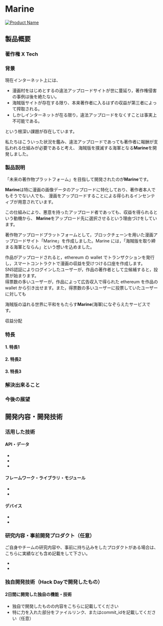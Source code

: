 # Marine

[![Product Name](image.png)](https://www.youtube.com/watch?v=G5rULR53uMk)

## 製品概要
### 著作権 X Tech

### 背景
現在インターネット上には、

- 漫画村をはじめとするの違法アップロードサイトが世に蔓延り，著作権侵害の事例は後を絶たない。
- 海賊版サイトが存在する限り、本来著作者に入るはずの収益が第三者によって搾取される。
- しかしインターネットが在る限り，違法アップロードをなくすことは事実上不可能である。

という根深い課題が存在しています。

私たちはこういった状況を鑑み、違法アップロードであっても著作者に報酬が支払われる仕組みが必要であると考え、
海賊版を撲滅する海軍となる**Marine**を開発しました。

### 製品説明
「未来の著作物プラットフォーム」を目指して開発されたのが**Marine**です。

**Marine**は特に漫画の画像データのアップロードに特化しており、著作者本人でもそうでない人でも、
漫画をアップロードすることによる得られるインセンティブが用意されています。



この仕組みにより、悪意を持ったアップロード者であっても、収益を得られるという動機から、
**Marine**をアップロード先に選択させるという理由づけをしています。

著作物アップロードプラットフォームとして，ブロックチェーンを用いた漫画アップロードサイト「Marine」を作成しました。Marine には，「海賊版を取り締まる海軍とならん」という想いを込めました。  
  
作品がアップロードされると，ethereum の wallet でトランザクションを発行し，スマートコントラクトで漫画の収益を受けつける口座を作成します。  
SNS認証によりログインしたユーザーが，作品の著作者として立候補すると，投票が始まります。  
得票数の多いユーザーが，作品によって広告収入で得られた ethereum を作品の wallet から引き出せます。また，得票数の多いユーザーに投票していたユーザーに対しても

海賊版の溢れる世界に平和をもたらす**Marine**(海軍)になぞらえたサービスです。

収益分配


### 特長

#### 1. 特長1

#### 2. 特長2

#### 3. 特長3

### 解決出来ること


### 今後の展望


## 開発内容・開発技術
### 活用した技術
#### API・データ

* 
* 
* 

#### フレームワーク・ライブラリ・モジュール
* 
* 

#### デバイス
* 
* 

### 研究内容・事前開発プロダクト（任意）
ご自身やチームの研究内容や、事前に持ち込みをしたプロダクトがある場合は、こちらに実績なども含め記載をして下さい。

* 
* 


### 独自開発技術（Hack Dayで開発したもの）
#### 2日間に開発した独自の機能・技術
* 独自で開発したものの内容をこちらに記載してください
* 特に力を入れた部分をファイルリンク、またはcommit_idを記載してください（任意）
